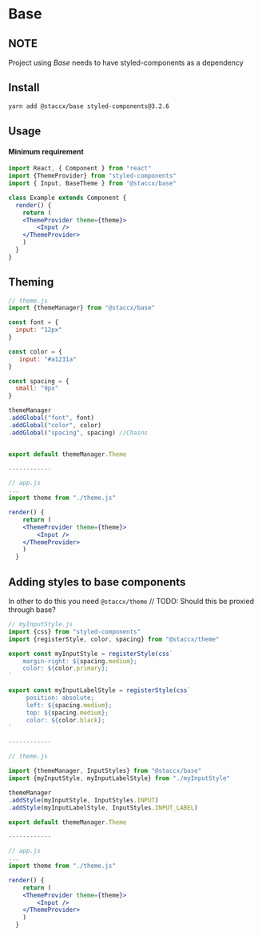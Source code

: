 # Base

## NOTE
Project using *Base* needs to have styled-components as a dependency

## Install

```bash
yarn add @staccx/base styled-components@3.2.6
```

## Usage

#### Minimum requirement
```jsx harmony
import React, { Component } from "react"
import {ThemeProvider} from "styled-components"
import { Input, BaseTheme } from "@staccx/base"

class Example extends Component {
  render() {
    return ( 
    <ThemeProvider theme={theme}>
        <Input />
    </ThemeProvider>
    )
  }
}
```

## Theming

```jsx harmony
// theme.js
import {themeManager} from "@staccx/base"

const font = {
  input: "12px"
}

const color = {
   input: "#a1231a"
}

const spacing = {
  small: "9px"
}

themeManager
.addGlobal("font", font)
.addGlobal("color", color)
.addGlobal("spacing", spacing) //Chains


export default themeManager.Theme

------------

// app.js
...
import theme from "./theme.js"

render() {
    return (
    <ThemeProvider theme={theme}>
        <Input />
    </ThemeProvider>
    )
  }

```

## Adding styles to base components
In other to do this you need `@staccx/theme` // TODO: Should this be proxied through base?

```jsx harmony
// myInputStyle.js
import {css} from "styled-components"
import {registerStyle, color, spacing} from "@staccx/theme"

export const myInputStyle = registerStyle(css`
    margin-right: ${spacing.medium};
    color: ${color.primary};
`

export const myInputLabelStyle = registerStyle(css`
     position: absolute;
     left: ${spacing.medium};
     top: ${spacing.medium};
     color: ${color.black};
`

------------

// theme.js

import {themeManager, InputStyles} from "@staccx/base"
import {myInputStyle, myInputLabelStyle} from "./myInputStyle"

themeManager
.addStyle(myInputStyle, InputStyles.INPUT)
.addStyle(myInputLabelStyle, InputStyles.INPUT_LABEL)

export default themeManager.Theme

------------

// app.js
...
import theme from "./theme.js"

render() {
    return (
    <ThemeProvider theme={theme}>
        <Input />
    </ThemeProvider>
    )
  }

```
